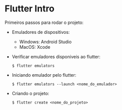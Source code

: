 # Flutter Intro
 
Primeiros passos para rodar o projeto:
- Emuladores de dispositivos:
  - Windows: Android Studio
  - MacOS: Xcode 

- Verificar emuladores disponiveis ao flutter:
    ```
    $ flutter emulators
    ```

- Iniciando emulador pelo flutter:
    ```
    $ flutter emulators --launch <nome_do_emulador>
    ```

- Criando o projeto:
    ```
    $ flutter create <nome_do_projeto>
    ```
